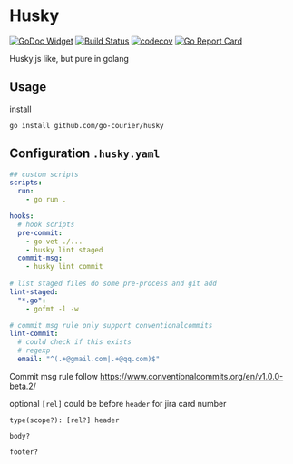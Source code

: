 # Husky

[![GoDoc Widget](https://godoc.org/github.com/go-courier/husky?status.svg)](https://godoc.org/github.com/go-courier/husky)
[![Build Status](https://travis-ci.org/go-courier/husky.svg?branch=master)](https://travis-ci.org/go-courier/husky)
[![codecov](https://codecov.io/gh/go-courier/husky/branch/master/graph/badge.svg)](https://codecov.io/gh/go-courier/husky)
[![Go Report Card](https://goreportcard.com/badge/github.com/go-courier/husky)](https://goreportcard.com/report/github.com/go-courier/husky)

Husky.js like, but pure in golang

## Usage

install

```
go install github.com/go-courier/husky
```

## Configuration `.husky.yaml`

```yaml
## custom scripts
scripts:
  run: 
    - go run .

hooks:
  # hook scripts
  pre-commit:
    - go vet ./...
    - husky lint staged
  commit-msg:
    - husky lint commit
  
# list staged files do some pre-process and git add
lint-staged:
  "*.go":
    - gofmt -l -w

# commit msg rule only support conventionalcommits
lint-commit:
  # could check if this exists
  # regexp
  email: "^(.+@gmail.com|.+@qq.com)$"
```

Commit msg rule follow <https://www.conventionalcommits.org/en/v1.0.0-beta.2/>

optional `[rel]` could be before `header` for jira card number

```
type(scope?): [rel?] header

body?

footer?
```